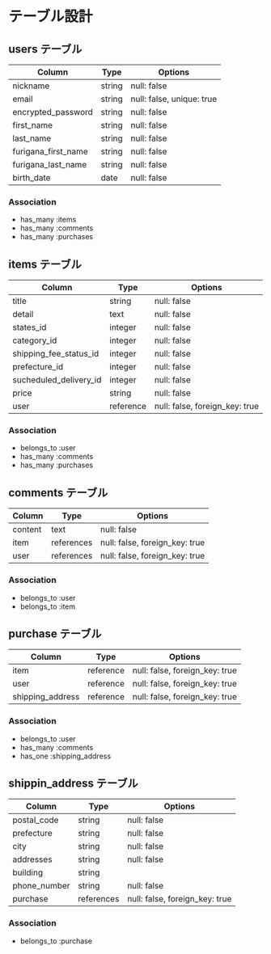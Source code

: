 # テーブル設計

## users テーブル

| Column              | Type   | Options     |
| ------------------- | ------ | ----------- |
| nickname            | string | null: false |
| email               | string | null: false, unique: true |
| encrypted_password  | string | null: false |
| first_name          | string | null: false |
| last_name           | string | null: false |
| furigana_first_name | string | null: false |
| furigana_last_name  | string | null: false |
| birth_date          | date   | null: false |


### Association

- has_many :items
- has_many :comments
- has_many :purchases

## items テーブル

| Column                 | Type      | Options     |
| ---------------------- | --------- | ----------- |
| title                  | string    | null: false |
| detail                 | text      | null: false |
| states_id              | integer   | null: false |
| category_id            | integer   | null: false |
| shipping_fee_status_id | integer   | null: false |
| prefecture_id          | integer   | null: false |
| sucheduled_delivery_id | integer   | null: false |
| price                  | string    | null: false |
| user                   | reference | null: false, foreign_key: true |

### Association
- belongs_to :user
- has_many :comments
- has_many :purchases


## comments テーブル

| Column  | Type       | Options                        |
| ------- | ---------- | ------------------------------ |
| content | text       | null: false                    |
| item    | references | null: false, foreign_key: true |
| user    | references | null: false, foreign_key: true |

### Association

- belongs_to :user
- belongs_to :item


## purchase テーブル

| Column           | Type      | Options                        |
| ---------------- | --------- | ------------------------------ |
| item             | reference | null: false, foreign_key: true |
| user             | reference | null: false, foreign_key: true |
| shipping_address | reference | null: false, foreign_key: true |


### Association
- belongs_to :user
- has_many :comments
- has_one  :shipping_address

## shippin_address テーブル

| Column       | Type       | Options     |
| ------------ | ---------- | ----------- |
| postal_code  | string     | null: false |
| prefecture   | string     | null: false |
| city         | string     | null: false |
| addresses    | string     | null: false |
| building     | string     |  |
| phone_number | string     | null: false |
| purchase     | references | null: false, foreign_key: true |


### Association

- belongs_to :purchase




